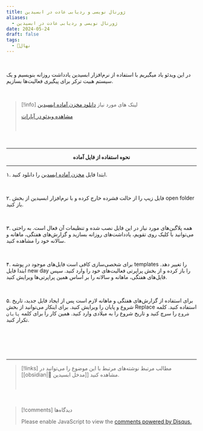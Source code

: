 ```yaml
---
title: ژورنال نویسی و ردیابی عادت در ابسیدین
aliases:
  - ژورنال نویسی و ردیابی عادت در ابسیدین
date: 2024-05-24
draft: false
tags:
  - 🌱نهال
---
```

<div id="31775090928"><script type="text/JavaScript" src="https://www.aparat.com/embed/mpda5p0?data[rnddiv]=31775090928&data[responsive]=yes"></script></div>

<br/>

در این ویدئو یاد میگیریم با استفاده از نرم‌افزار ابسیدین یادداشت روزانه بنویسیم و یک سیستم هبیت ترکر برای پیگیری فعالیت‌ها بسازیم.

<br/> 

> [!info] لینک های مورد نیاز 
> [<i class="fa-solid fa-download"></i> دانلود مخزن آماده ابسیدین](https://ifard.ir/img/journal-and-habit.zip)
> 
> [<i class="fa-solid fa-circle-play"></i> مشاهده ویدئو در آپارات](https://www.aparat.com/v/mpda5p0)
> 
> <br/>

<br/>

---
**<center>نحوه استفاده از فایل آماده</center>**

---

۱. ابتدا فایل [مخزن آماده ابسدین](https://ifard.ir/img/journal-and-habit.zip) را دانلود کنید.

<br/>

۲. فایل زیپ را از حالت فشرده خارج کرده و با نرم‌افزار ابسیدین از بخش open folder باز کنید.

<br/>

۳. همه پلاگین‌های مورد نیاز در این فایل نصب شده و تنظیمات آن فعال است. به راحتی می‌توانید با کلیک روی تقویم، یادداشت‌های روزانه بسازید و گزارش‌های هفتگی، ماهانه و سالانه خود را مشاهده کنید.

<br/>

۴. برای شخصی‌سازی کافی است فایل‌های موجود در پوشه templates را تغییر دهد. ابتدا فایل new day را باز کرده و از بخش پراپرتی فعالیت‌های خود را وارد کنید. سپس فایل‌های هفتگی، ماهانه و سالانه را بر اساس همین پراپرتی‌ها ویرایش کنید.

<br/>

۵. برای استفاده از گزارش‌های هفتگی و ماهانه لازم است پس از ایجاد فایل جدید، تاریخ شروع و پایان را ویرایش کنید. برای اینکار می‌توانید از بخش Replace استفاده کنید. کلمه `شروع` را سرچ کنید و تاریخ شروع را به میلادی وارد کنید. همین کار را برای کلمه `پایان` تکرار کنید.


<br/><br/><br/><br/>

---

> [!links] مطالب مرتبط
> نوشته‌های مرتبط با این موضوع را می‌توانید در [[obsidian|🔮 مدخل ابسیدین]] مشاهده کنید.
> 
> <br/>

<br/>

> [!comments] دیدگاه‌ها
> <div id="disqus_thread"></div>
> <script> (function() { 	var d = document, s = d.createElement('script'); s.src = 'https://ifardmim.disqus.com/embed.js'; s.setAttribute('data-timestamp', +new Date()); (d.head || d.body).appendChild(s); })(); </script>
> <noscript>Please enable JavaScript to view the <a href="https://disqus.com/?ref_noscript">comments powered by Disqus.</a></noscript>

